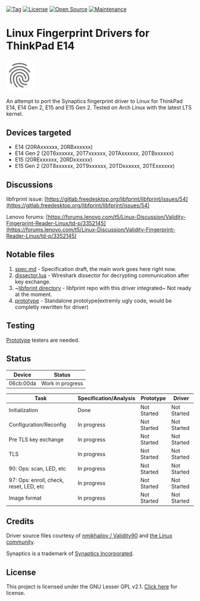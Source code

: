 [![Tag](https://img.shields.io/github/v/tag/4f77616973/ThinkPad-E14-fingerprint?label=Version&style=flat-square)](https://github.com/4f77616973/ThinkPad-E14-fingerprint/tags)
[![License](https://img.shields.io/badge/License-LGPLv2.1-purple?style=flat-square)](LICENSE)
[![Open Source](https://img.shields.io/badge/Open%20Source-Yes-blue?style=flat-square)](https://opensource.org/)
[![Maintenance](https://img.shields.io/badge/Maintained-Yes-success.svg?style=flat-square)](https://github.com/4f77616973/ThinkPad-E14-fingerprint/graphs/contributors)

# Linux Fingerprint Drivers for ThinkPad E14
<img src = "logo.png" alt = "fingerprint icon" width = "75dp">

An attempt to port the Synaptics fingerprint driver to Linux for ThinkPad E14, E14 Gen 2, E15 and E15 Gen 2. Tested on Arch Linux with the latest LTS kernel.

## Devices targeted
- E14 (20RAxxxxxx, 20RBxxxxxx)
- E14 Gen 2 (20T6xxxxxx, 20T7xxxxxx, 20TAxxxxxx, 20TBxxxxxx)
- E15 (20RExxxxxx, 20RDxxxxxx)
- E15 Gen 2 (20T8xxxxxx, 20T9xxxxxx, 20TDxxxxxx, 20TExxxxxx)

## Discussions

libfrprint issue: [https://gitlab.freedesktop.org/libfprint/libfprint/issues/54](https://gitlab.freedesktop.org/libfprint/libfprint/issues/54)

Lenovo forums: [https://forums.lenovo.com/t5/Linux-Discussion/Validity-Fingerprint-Reader-Linux/td-p/3352145](https://forums.lenovo.com/t5/Linux-Discussion/Validity-Fingerprint-Reader-Linux/td-p/3352145)

## Notable files

1. [spec.md](spec.md) - Specification draft, the main work goes here right now.
2. [dissector.lua](dissector.lua) - Wireshark dissector for decrypting communication after key exchange.
3. ~[libfprint directory](libfprint) - libfprint repo with this driver integrated~ Not ready at the moment.
4. [prototype](prototype) - Standalone prototype(extremly ugly code, would be completly rewritten for driver)

## Testing

[Prototype](prototype) testers are needed.

## Status

|   Device  | Status |
|-----------|--------|
| 06cb:00da | Work in progress |

| 		      Task       			| Specification/Analysis  | Prototype   | Driver 	    |
|---------------------------|-------------------------|-------------|-------------|
| Initialization  		      | Done 					          | Not Started	 	    | Not Started |
| Configuration/Reconfig    | In progress 	          | Not Started | Not Started |
| Pre TLS key exchange 	    | In progress 				    | Not Started        | Not Started |
| TLS 			                | In progress 						        | Not Started  	    | Not Started |
| 90: Ops: scan, LED, etc| In progress  			      | Not Started  | Not Started |
| 97: Ops: enroll, check, reset, LED, etc| In progress  			      | Not Started  | Not Started |
| Image format  		        | In progress  			      | Not Started        | Not Started |

## Credits
Driver source files courtesy of [nmikhailov / Validity90](https://github.com/nmikhailov/Validity90) and [the Linux community](https://www.linux.org/).

Synaptics is a trademark of [Synaptics Incorporated](https://www.synaptics.com/).

## License
This project is licensed under the GNU Lesser GPL v2.1. [Click here](LICENSE) for license.
